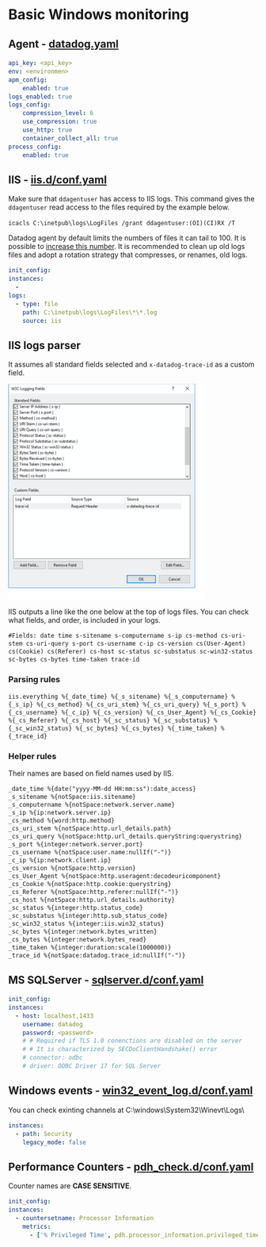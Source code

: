 # Basic Windows monitoring

## Agent - [datadog.yaml](https://github.com/DataDog/datadog-agent/blob/master/pkg/config/config_template.yaml)

```yaml
api_key: <api_key>
env: <environmen>
apm_config:
    enabled: true
logs_enabled: true
logs_config:
    compression_level: 6
    use_compression: true
    use_http: true
    container_collect_all: true
process_config:
    enabled: true
```

## IIS - [iis.d/conf.yaml](https://github.com/DataDog/integrations-core/blob/master/iis/datadog_checks/iis/data/conf.yaml.example)

Make sure that `ddagentuser` has access to IIS logs. This command gives the `ddagentuser` read access to the files required by the example below.

`icacls C:\inetpub\logs\LogFiles /grant ddagentuser:(OI)(CI)RX /T`

Datadog agent by default limits the numbers of files it can tail to 100. It is possible to [increase this number](https://docs.datadoghq.com/logs/faq/how-to-increase-the-number-of-log-files-tailed-by-the-agent/). It is recommended to clean up old logs files and adopt a rotation strategy that compresses, or renames, old logs.

```yaml
init_config:
instances:
  - 
logs:
  - type: file
    path: C:\inetpub\logs\LogFiles\*\*.log
    source: iis
```

## IIS logs parser

It assumes all standard fields selected and `x-datadog-trace-id` as a custom field.

<img src="img/iis_logging_fields.jpg" width="400px"/>

IIS outputs a line like the one below at the top of logs files. You can check what fields, and order, is included in your logs.

```text
#Fields: date time s-sitename s-computername s-ip cs-method cs-uri-stem cs-uri-query s-port cs-username c-ip cs-version cs(User-Agent) cs(Cookie) cs(Referer) cs-host sc-status sc-substatus sc-win32-status sc-bytes cs-bytes time-taken trace-id
```

### Parsing rules

```grok
iis.everything %{_date_time} %{_s_sitename} %{_s_computername} %{_s_ip} %{_cs_method} %{_cs_uri_stem} %{_cs_uri_query} %{_s_port} %{_cs_username} %{_c_ip} %{_cs_version} %{_cs_User_Agent} %{_cs_Cookie} %{_cs_Referer} %{_cs_host} %{_sc_status} %{_sc_substatus} %{_sc_win32_status} %{_sc_bytes} %{_cs_bytes} %{_time_taken} %{_trace_id}
```

### Helper rules

Their names are based on field names used by IIS.

```grok
_date_time %{date("yyyy-MM-dd HH:mm:ss"):date_access}
_s_sitename %{notSpace:iis.sitename}
_s_computername %{notSpace:network.server.name}
_s_ip %{ip:network.server.ip}
_cs_method %{word:http.method}
_cs_uri_stem %{notSpace:http.url_details.path}
_cs_uri_query %{notSpace:http.url_details.queryString:querystring}
_s_port %{integer:network.server.port}
_cs_username %{notSpace:user.name:nullIf("-")}
_c_ip %{ip:network.client.ip}
_cs_version %{notSpace:http.version}
_cs_User_Agent %{notSpace:http.useragent:decodeuricomponent}
_cs_Cookie %{notSpace:http.cookie:querystring}
_cs_Referer %{notSpace:http.referer:nullIf("-")}
_cs_host %{notSpace:http.url_details.authority}
_sc_status %{integer:http.status_code}
_sc_substatus %{integer:http.sub_status_code}
_sc_win32_status %{integer:iis.win32_status}
_sc_bytes %{integer:network.bytes_written}
_cs_bytes %{integer:network.bytes_read}
_time_taken %{integer:duration:scale(1000000)}
_trace_id %{notSpace:datadog.trace_id:nullIf("-")}
```

## MS SQLServer - [sqlserver.d/conf.yaml](https://github.com/DataDog/integrations-core/blob/master/sqlserver/datadog_checks/sqlserver/data/conf.yaml.example)

```yaml
init_config:
instances:
  - host: localhost,1433
    username: datadog
    password: <password>
    # # Required if TLS 1.0 conenctions are disabled on the server
    # # It is characterized by SECDoClientHandshake() error
    # connector: odbc
    # driver: ODBC Driver 17 for SQL Server
```

## Windows events - [win32_event_log.d/conf.yaml](https://github.com/DataDog/integrations-core/blob/master/win32_event_log/datadog_checks/win32_event_log/data/conf.yaml.example)

You can check exinting channels at C:\windows\System32\Winevt\Logs\

```yaml
instances:
  - path: Security
    legacy_mode: false
```

## Performance Counters - [pdh_check.d/conf.yaml](https://github.com/DataDog/integrations-core/blob/master/pdh_check/datadog_checks/pdh_check/data/conf.yaml.example)

Counter names are **CASE SENSITIVE**.

```yaml
init_config:
instances:
  - countersetname: Processor Information
    metrics:
      - ['% Privileged Time', pdh.processor_information.privileged_time, gauge]
```
